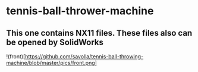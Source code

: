 # tennis-ball-thrower-machine
This one contains NX11 files. These files also can be opened by SolidWorks
---

!(front)[https://github.com/savolla/tennis-ball-throwing-machine/blob/master/pics/front.png]



